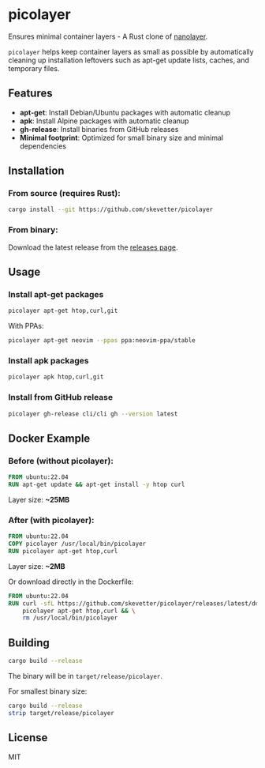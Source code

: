 # picolayer

Ensures minimal container layers - A Rust clone of [nanolayer](https://github.com/devcontainers-extra/nanolayer).

`picolayer` helps keep container layers as small as possible by automatically cleaning up installation leftovers such as apt-get update lists, caches, and temporary files.

## Features

- **apt-get**: Install Debian/Ubuntu packages with automatic cleanup
- **apk**: Install Alpine packages with automatic cleanup
- **gh-release**: Install binaries from GitHub releases
- **Minimal footprint**: Optimized for small binary size and minimal dependencies

## Installation

### From source (requires Rust):

```bash
cargo install --git https://github.com/skevetter/picolayer
```

### From binary:

Download the latest release from the [releases page](https://github.com/skevetter/picolayer/releases).

## Usage

### Install apt-get packages

```bash
picolayer apt-get htop,curl,git
```

With PPAs:

```bash
picolayer apt-get neovim --ppas ppa:neovim-ppa/stable
```

### Install apk packages

```bash
picolayer apk htop,curl,git
```

### Install from GitHub release

```bash
picolayer gh-release cli/cli gh --version latest
```

## Docker Example

### Before (without picolayer):

```dockerfile
FROM ubuntu:22.04
RUN apt-get update && apt-get install -y htop curl
```

Layer size: **~25MB**

### After (with picolayer):

```dockerfile
FROM ubuntu:22.04
COPY picolayer /usr/local/bin/picolayer
RUN picolayer apt-get htop,curl
```

Layer size: **~2MB**

Or download directly in the Dockerfile:

```dockerfile
FROM ubuntu:22.04
RUN curl -sfL https://github.com/skevetter/picolayer/releases/latest/download/picolayer-x86_64-unknown-linux-gnu.tar.gz | tar xz -C /usr/local/bin && \
    picolayer apt-get htop,curl && \
    rm /usr/local/bin/picolayer
```

## Building

```bash
cargo build --release
```

The binary will be in `target/release/picolayer`.

For smallest binary size:

```bash
cargo build --release
strip target/release/picolayer
```

## License

MIT

